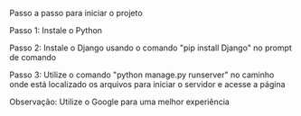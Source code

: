 Passo a passo para iniciar o projeto

Passo 1:
Instale o Python

Passo 2: 
Instale o Django usando o comando "pip install Django" no prompt de comando

Passo 3:
Utilize o comando "python manage.py runserver" no caminho onde está localizado os arquivos para iniciar o servidor e acesse a página

Observação: Utilize o Google para uma melhor experiência
